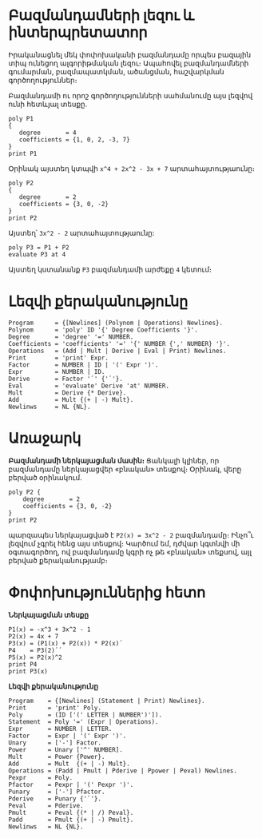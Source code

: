 # Բազմանդամների լեզու և ինտերպրետատոր

Իրականացնել մեկ փոփոխականի բազմանդամը որպես բազային տիպ ունեցող ալգորիթմական լեզու։ Ապահովել բազմանդամների գումարման, բազմապատկման, ածանցման, հաշվարկման գործողություններ։

Բազմանդամի ու որոշ գործողությունների սահմանումը այս լեզվով ունի հետևյալ տեսքը․
````
poly P1 
{
   degree       = 4
   coefficients = {1, 0, 2, -3, 7}
}
print P1
````
Օրինակ այստեղ կտպվի ````x^4 + 2x^2 - 3x + 7```` արտահայտությաունը։
````
poly P2
{
   degree       = 2
   coefficients = {3, 0, -2}
}
print P2
````
Այստեղ՝ ````3x^2 - 2```` արտահայտությաունը:
````
poly P3 = P1 + P2
evaluate P3 at 4
````
Այստեղ կստանանք ````P3```` բազմանդամի արժեքը ````4```` կետում։

# Լեզվի քերականությունը

````
Program      = {[Newlines] (Polynom | Operations) Newlines}.
Polynom      = 'poly' ID '{' Degree Coefficients '}'.
Degree       = 'degree' '=' NUMBER.
Coefficients = 'coefficients' '=' '{' NUMBER {',' NUMBER} '}'.
Operations   = (Add | Mult | Derive | Eval | Print) Newlines.
Print        = 'print' Expr.
Factor       = NUMBER | ID | '(' Expr ')'.
Expr         = NUMBER | ID.
Derive       = Factor '՛' {'՛'}.
Eval         = 'evaluate' Derive 'at' NUMBER.
Mult         = Derive {* Derive}.
Add          = Mult {(+ | -) Mult}.
Newlinws     = NL {NL}.
````

# Առաջարկ

__Բազմանդամի ներկայացման մասին։__ Ցանկալի կլիներ, որ բազմանդամը ներկայացվեր «բնական» տեսքով։ Օրինակ, վերը բերված օրինակում.
````
poly P2 {
    degree       = 2
    coefficients = {3, 0, -2}
}
print P2
````
պարզապես ներկայացված է `P2(x) = 3x^2 - 2` բազմանդամը։ Ինչո՞ւ լեզվում չգրել հենց այս տեսքով։ Կարծում եմ, դժվար կգտնվի մի օգտագործող, ով բազմանդամը կգրի ոչ թե «բնական» տեքսով, այլ բերված քերականությամբ։


# Փոփոխություններից հետո
__Ներկայացման տեսքը__
````
P1(x) = -x^3 + 3x^2 - 1
P2(x) = 4x + 7
P3(x) = (P1(x) + P2(x)) * P2(x)՛
P4    = P3(2)՛՛
P5(x) = P2(x)^2
print P4
print P3(x)
````

__Լեզվի քերականությունը__

````
Program    = {[Newlines] (Statement | Print) Newlines}.
Print      = 'print' Poly.
Poly       = (ID ['(' LETTER | NUMBER')']).
Statement  = Poly '=' (Expr | Operations).
Expr       = NUMBER | LETTER.
Factor     = Expr | '(' Expr ')'.
Unary      = ['-'] Factor.
Power      = Unary ['^' NUMBER].
Mult       = Power {Power}.
Add        = Mult  {(+ | -) Mult}.
Operations = (Padd | Pmult | Pderive | Ppower | Peval) Newlines.
Pexpr      = Poly.
Pfactor    = Pexpr | '(' Pexpr ')'.
Punary     = ['-'] Pfactor.
Pderive    = Punary {'՛'}.
Peval      = Pderive.
Pmult      = Peval {(* | /) Peval}.
Padd       = Pmult {(+ | -) Pmult}.
Newlinws   = NL {NL}.
````
